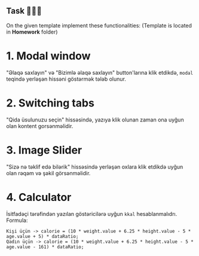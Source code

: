 ## Task 🎯🎯🎯

On the given template implement these functionalities:
(Template is located in **Homework** folder)

# 1. Modal window 
"Əlaqə saxlayın" və "Bizimlə əlaqə saxlayın" button'larına klik etdikdə, `modal` teqində yerləşən hissəni göstərmək tələb olunur.

# 2. Switching tabs
"Qida üsulunuzu seçin" hissəsində, yazıya klik olunan zaman ona uyğun olan kontent gorsənməlidir.

# 3. Image Slider
"Sizə nə təklif edə bilərik" hissəsində yerləşən oxlara klik etdikdə uyğun olan rəqəm və şəkil görsənməlidir.

# 4. Calculator 
İsitfadəçi tərəfindən yazılan göstəricilərə uyğun `kkal` hesablanmalıdrı. Formula: 

```
Kişi üçün -> calorie = (10 * weight.value + 6.25 * height.value - 5 * age.value + 5) * dataRatio;
Qadın üçün -> calorie = (10 * weight.value + 6.25 * height.value - 5 * age.value - 161) * dataRatio;
```
